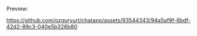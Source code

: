 Preview:


https://github.com/ozguryurt/chatapp/assets/93544343/94a5af9f-6bdf-42d2-89c3-040e5b326b80

